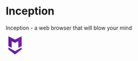 # Inception
Inception - a web browser that will blow your mind

![alt text](https://github.com/adam-p/markdown-here/raw/master/src/common/images/icon48.png "Logo Title Text 1")